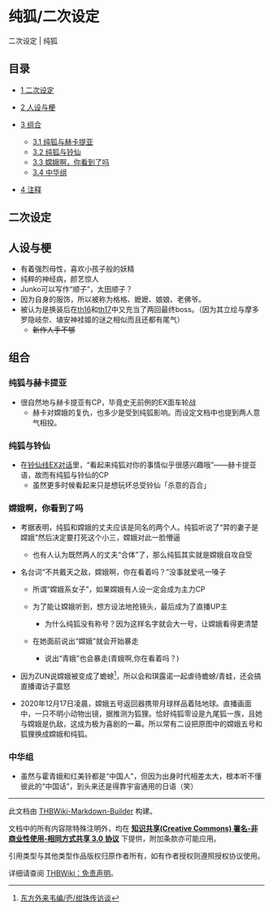 # 纯狐/二次设定

<!-- source html: G:\repos\THBWiki-Markdown-Builder\THBWikiMarkdown\Temp\main\5\5c\ns0%3A%E7%BA%AF%E7%8B%90%2F%E4%BA%8C%E6%AC%A1%E8%AE%BE%E5%AE%9A.html -->

二次设定 | 纯狐


## 目录

- [1 二次设定](#二次设定)
- [2 人设与梗](#人设与梗)
- [3 组合](#组合)

  - [3.1 纯狐与赫卡提亚](#纯狐与赫卡提亚)
  - [3.2 纯狐与铃仙](#纯狐与铃仙)
  - [3.3 嫦娥啊，你看到了吗](#嫦娥啊，你看到了吗)
  - [3.4 中华组](#中华组)



- [4 注释](#注释)





## 二次设定

## 人设与梗
- 有着强烈母性，喜欢小孩子般的妖精
- 纯粹的神经病，颜艺惊人
- Junko可以写作“顺子”，太田顺子？
- 因为自身的服饰，所以被称为格格、嬷嬷、娘娘、老佛爷。
- 被认为是换装后在[th16](./东方天空璋.md)和[th17](./东方鬼形兽.md)中又充当了两回最终boss。（因为其立绘与摩多罗隐岐奈、埴安神袿姬的谜之相似而且还都有尾气）
  -  ~~新作人手不够~~ 



## 组合

### 纯狐与赫卡提亚
- 很自然地与赫卡提亚有CP，毕竟史无前例的EX面车轮战
  - 赫卡对嫦娥的复仇，也多少是受到纯狐影响。而设定文档中也提到两人意气相投。



### 纯狐与铃仙
- 在[铃仙线EX对话](./游戏对话-东方绀珠传-铃仙·优昙华院·因幡_ExStory.md)里，“看起来纯狐对你的事情似乎很感兴趣哦”——赫卡提亚语，故而有纯狐与铃仙的CP
  - 虽然更多时候看起来只是想玩坏总受铃仙「杀意的百合」



### 嫦娥啊，你看到了吗
- 考据表明，纯狐和嫦娥的丈夫应该是同名的两个人。纯狐听说了“羿的妻子是嫦娥”然后决定要打死这个小三，嫦娥对此一脸懵逼
  - 也有人认为既然两人的丈夫“合体”了，那么纯狐其实就是嫦娥自攻自受

- 名台词“不共戴天之敌，嫦娥啊，你在看着吗？”没事就爱吼一嗓子
  - 所谓“嫦娥系女子”，如果嫦娥有人设一定会成为主力CP
  - 为了能让嫦娥听到，想方设法地抢镜头，最后成为了直播UP主
    - 为什么纯狐没有称号？因为这样名字就会大一号，让嫦娥看得更清楚

  - 在她面前说出“嫦娥”就会开始暴走
    - 说出“青娥”也会暴走(青娥啊,你在看着吗？)


- 因为ZUN说嫦娥被变成了蟾蜍[^cite_note-1]，所以会和琪露诺一起虐待蟾蜍/青蛙，还会搞直播诹访子震怒
- 2020年12月17日凌晨，嫦娥五号返回器携带月球样品着陆地球。直播画面中，一只不明小动物出镜，据推测为狐狸。恰好纯狐零设是九尾狐一族，且她与嫦娥是仇敌，这成为极为喜剧的一幕。所以常有二设把原图中的嫦娥五号和狐狸换成嫦娥和纯狐。


### 中华组
- 虽然与霍青娥和红美铃都是“中国人”，但因为出身时代相差太大，根本听不懂彼此的“中国话”，到头来还是得靠宇宙通用的日语（笑）


[^cite_note-1]: [东方外来韦编/壱/绀珠传访谈](./东方外来韦编-壱-绀珠传访谈.md)





---

此文档由 [THBWiki-Markdown-Builder](https://github.com/Delsin-Yu/THBWiki-Markdown-Builder) 构建。

文档中的所有内容除特殊注明外，均在 [**知识共享(Creative Commons) 署名-非商业性使用-相同方式共享 3.0 协议**](https://creativecommons.org/licenses/by-sa/3.0/deed.zh-hans) 下提供，附加条款亦可能应用。

引用类型与其他类型作品版权归原作者所有，如有作者授权则遵照授权协议使用。

详细请查阅 [THBWiki：免责声明](https://thbwiki.cc/THBWiki:%E5%85%8D%E8%B4%A3%E5%A3%B0%E6%98%8E)。

